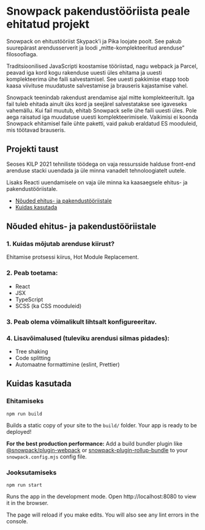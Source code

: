 Snowpack pakendustööriista peale ehitatud projekt
===============================

Snowpack on ehitustööriist Skypack’i ja Pika loojate poolt.
See pakub suurepärast arendusserverit ja loodi „mitte-komplekteeritud
arenduse” filosoofiaga.

Traditsioonilised JavaScripti koostamise tööriistad,
nagu webpack ja Parcel, peavad iga kord kogu rakenduse uuesti
üles ehitama ja uuesti komplekteerima ühe faili salvestamisel.
See uuesti pakkimise etapp toob kaasa viivituse muudatuste salvestamise
ja brauseris kajastamise vahel.

Snowpack teenindab rakendust arendamise ajal mitte komplekteeritult.
Iga fail tuleb ehitada ainult üks kord ja seejärel salvestatakse see
igaveseks vahemällu. Kui fail muutub, ehitab Snowpack selle ühe faili
uuesti üles. Pole aega raisatud iga muudatuse uuesti komplekteerimisele.
Vaikimisi ei koonda Snowpack ehitamisel faile ühte paketti, vaid pakub
eraldatud ES mooduleid, mis töötavad brauseris. 

## Projekti taust

Seoses KILP 2021 tehniliste töödega on vaja ressursside halduse
front-end arenduse stacki uuendada ja üle minna vanadelt
tehnoloogiatelt uutele.

Lisaks Reacti uuendamisele on vaja üle minna ka kaasaegsele
ehitus- ja pakendustööriistale.


- [Nõuded ehitus- ja pakendustööriistale](#nõuded-ehitus--ja-pakendustööriistale)
- [Kuidas kasutada](#kuidas-kasutada)


## Nõuded ehitus- ja pakendustööriistale

### 1. Kuidas mõjutab arenduse kiirust?
Ehitamise protsessi kiirus, Hot Module Replacement.

### 2. Peab toetama:

- React
- JSX
- TypeScript
- SCSS (ka CSS mooduleid)

### 3. Peab olema võimalikult lihtsalt konfigureeritav.

### 4. Lisavõimalused (tuleviku arendusi silmas pidades):

- Tree shaking
- Code splitting
- Automaatne formattimine (eslint, Prettier)


## Kuidas kasutada

### Ehitamiseks 
```
npm run build
```
Builds a static copy of your site to the `build/` folder.
Your app is ready to be deployed!

**For the best production performance:** Add a build bundler plugin like [@snowpack/plugin-webpack](https://github.com/snowpackjs/snowpack/tree/main/plugins/plugin-webpack) or [snowpack-plugin-rollup-bundle](https://github.com/ParamagicDev/snowpack-plugin-rollup-bundle) to your `snowpack.config.mjs` config file.



### Jooksutamiseks

```
npm run start
```
Runs the app in the development mode.
Open http://localhost:8080 to view it in the browser.

The page will reload if you make edits.
You will also see any lint errors in the console.
